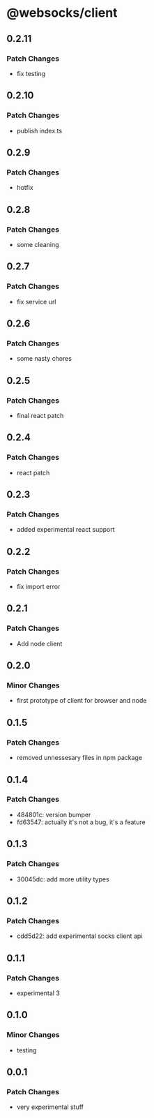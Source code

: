 # @websocks/client

## 0.2.11

### Patch Changes

- fix testing

## 0.2.10

### Patch Changes

- publish index.ts

## 0.2.9

### Patch Changes

- hotfix

## 0.2.8

### Patch Changes

- some cleaning

## 0.2.7

### Patch Changes

- fix service url

## 0.2.6

### Patch Changes

- some nasty chores

## 0.2.5

### Patch Changes

- final react patch

## 0.2.4

### Patch Changes

- react patch

## 0.2.3

### Patch Changes

- added experimental react support

## 0.2.2

### Patch Changes

- fix import error

## 0.2.1

### Patch Changes

- Add node client

## 0.2.0

### Minor Changes

- first prototype of client for browser and node

## 0.1.5

### Patch Changes

- removed unnessesary files in npm package

## 0.1.4

### Patch Changes

- 484801c: version bumper
- fd63547: actually it's not a bug, it's a feature

## 0.1.3

### Patch Changes

- 30045dc: add more utility types

## 0.1.2

### Patch Changes

- cdd5d22: add experimental socks client api

## 0.1.1

### Patch Changes

- experimental 3

## 0.1.0

### Minor Changes

- testing

## 0.0.1

### Patch Changes

- very experimental stuff
